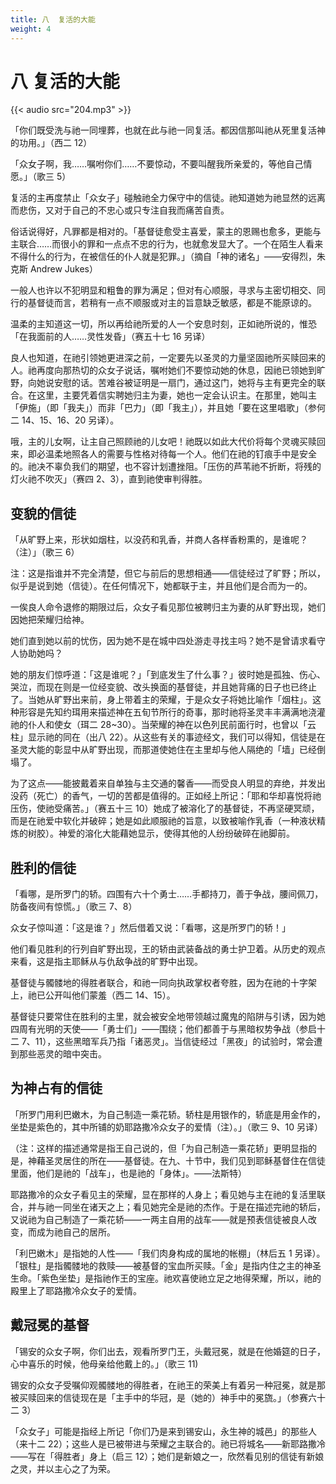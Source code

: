 ```yaml
---
title: 八  复活的大能
weight: 4
---
```


# 八 复活的大能

{{< audio src="204.mp3" >}}

「你们既受洗与祂一同埋葬，也就在此与祂一同复活。都因信那叫祂从死里复活神的功用。」（西二 12）

「众女子啊，我……嘱咐你们……不要惊动，不要叫醒我所亲爱的，等他自己情愿。」（歌三 5）

复活的主再度禁止「众女子」碰触祂全力保守中的信徒。祂知道她为祂显然的远离而悲伤，又对于自己的不忠心或只专注自我而痛苦自责。

俗话说得好，凡罪都是相对的。「基督徒愈受主喜爱，蒙主的恩赐也愈多，更能与主联合……而很小的罪和一点点不忠的行为，也就愈发显大了。一个在陌生人看来不得什么的行为，在被信任的仆人就是犯罪。」（摘自「神的诸名」——安得烈，朱克斯 Andrew Jukes）

一般人也许以不犯明显和粗鲁的罪为满足；但对有心顺服，寻求与主密切相交、同行的基督徒而言，若稍有一点不顺服或对主的旨意缺乏敏感，都是不能原谅的。

温柔的主知道这一切，所以再给祂所爱的人一个安息时刻，正如祂所说的，惟恐「在我面前的人……灵性发昏」（赛五十七 16 另译）

良人也知道，在祂引领她更进深之前，一定要先以圣灵的力量坚固祂所买赎回来的人。祂再度向那热切的众女子说话，嘱咐她们不要惊动她的休息，因祂已领她到旷野，向她说安慰的话。苦难谷被证明是一扇门，通过这门，她将与主有更完全的联合。在这里，主要凭着信实聘她归主为妻，她也一定会认识主。在那里，她叫主「伊施」（即「我夫」）而非「巴力」（即「我主」），并且她「要在这里唱歌」（参何二 14、15、16、20 另译）。

哦，主的儿女啊，让主自己照顾祂的儿女吧！祂既以如此大代价将每个灵魂买赎回来，即必温柔地照各人的需要与性格对待每一个人。他们在祂的钉痕手中是安全的。祂决不辜负我们的期望，也不容计划遭挫阻。「压伤的芦苇祂不折断，将残的灯火祂不吹灭」（赛四 2、3），直到祂使审判得胜。

## 变貌的信徒

「从旷野上来，形状如烟柱，以没药和乳香，并商人各样香粉熏的，是谁呢？（注）」（歌三 6）

注：这是指谁并不完全清楚，但它与前后的思想相通——信徒经过了旷野；所以，似乎是说到她（信徒）。在任何情况下，她都联于主，并且他们是合而为一的。

一俟良人命令退修的期限过后，众女子看见那位被聘归主为妻的从旷野出现，她们因她把荣耀归给神。

她们直到她以前的忧伤，因为她不是在城中四处游走寻找主吗？她不是曾请求看守人协助她吗？

她的朋友们惊呼道：「这是谁呢？」「到底发生了什么事？」彼时她是孤独、伤心、哭泣，而现在则是一位经变貌、改头换面的基督徒，并且她背痛的日子也已终止了。当她从旷野出来前，身上带着主的荣耀，于是众女子将她比喻作「烟柱」。这种形容是先知约珥用来描述神在五旬节所行的奇事，那时祂将圣灵丰丰满满地浇灌祂的仆人和使女（珥二 28~30）。当荣耀的神在以色列民前面行时，也曾以「云柱」显示祂的同在（出八 22）。从这些有关的事迹经文，我们可以得知，信徒是在圣灵大能的彰显中从旷野出现，而那道使她住在主里却与他人隔绝的「墙」已经倒塌了。

为了这点——能披戴着来自单独与主交通的馨香——而受良人明显的弃绝，并发出没药（死亡）的香气，一切的苦都是值得的。正如经上所记：「耶和华却喜悦将祂压伤，使祂受痛苦。」（赛五十三 10）她成了被溶化了的基督徒，不再坚硬冥顽，而是在祂爱中软化并破碎；她是如此顺服祂的旨意，以致被喻作乳香（一种液状精炼的树胶）。神爱的溶化大能藉她显示，使得其他的人纷纷破碎在祂脚前。

## 胜利的信徒

「看哪，是所罗门的轿。四围有六十个勇士……手都持刀，善于争战，腰间佩刀，防备夜间有惊慌。」（歌三 7、8）

众女子惊叫道：「这是谁？」然后借着又说：「看哪，这是所罗门的轿！」

他们看见胜利的行列自旷野出现，王的轿由武装备战的勇士护卫着。从历史的观点来看，这是指主耶稣从与仇敌争战的旷野中出现。

基督徒与髑髅地的得胜者联合，和祂一同向执政掌权者夸胜，因为在祂的十字架上，祂已公开叫他们蒙羞（西二 14、15）。

基督徒只要常住在胜利的主里，就会被安全地带领越过魔鬼的陷阱与引诱，因为她四周有光明的天使——「勇士们」——围绕；他们都善于与黑暗权势争战（参启十二 7、11），这些黑暗军兵乃指「诸恶灵」。当信徒经过「黑夜」的试验时，常会遭到那些恶灵的暗中突击。

## 为神占有的信徒

「所罗门用利巴嫩木，为自己制造一乘花轿。轿柱是用银作的，轿底是用金作的，坐垫是紫色的，其中所铺的奶耶路撒冷众女子的爱情（注）。」（歌三 9、10 另译）

（注：这样的描述通常是指王自己说的，但「为自己制造一乘花轿」更明显指的是，神藉圣灵居住的所在——基督徒。在九、十节中，我们见到耶稣基督住在信徒里面，他们是祂的「战车」，也是祂的「身体」。——法斯特）

耶路撒冷的众女子看见主的荣耀，显在那样的人身上；看见她与主在祂的复活里联合，并与祂一同坐在诸天之上；看见她完全是祂的杰作。于是在描述完祂的轿后，又说祂为自己制造了一乘花轿——一两主自用的战车——就是预表信徒被良人改变，而成为祂自己的居所。

「利巴嫩木」是指她的人性——「我们肉身构成的属地的帐棚」（林后五 1 另译）。「银柱」是指髑髅地的救赎——被基督的宝血所买赎。「金」是指内住之主的神圣生命。「紫色坐垫」是指祂作王的宝座。祂欢喜使祂立足之地得荣耀，所以，祂的殿里上了耶路撒冷众女子的爱情。

## 戴冠冕的基督

「锡安的众女子啊，你们出去，观看所罗门王，头戴冠冕，就是在他婚筵的日子，心中喜乐的时候，他母亲给他戴上的。」（歌三 11)

锡安的众女子受嘱仰观髑髅地的得胜者，在祂王的荣美上有着另一种冠冕，就是那被买赎回来的信徒现在是「主手中的华冠，是（她的）神手中的冕旒。」（参赛六十二 3）

「众女子」可能是指经上所记「你们乃是来到锡安山，永生神的城邑」的那些人（来十二 22）；这些人是已被带进与荣耀之主联合的。祂已将城名——新耶路撒冷——写在「得胜者」身上（启三 12）；她们是新娘之一，欣然看见别的信徒有新娘之灵，并以主心之了为荣。
